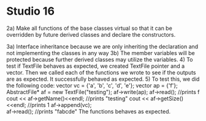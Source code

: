 # Studio 16

2a)
Make all functions of the base classes virtual so that it can be overridden by future derived classes and declare the
constructors.

3a) Interface inheritance because we are only inheriting the declaration and not implementing the classes in any way
3b) The member variables will be protected because further derived classes may utilize the variables.
4) To test if TextFile behaves as expected, we created TextFile pointer and a vector. Then we called each of the functions we wrote to see if the outputs are as expected. It successfully behaved as expected.
5) To test this, we did the following code:
   vector <char> vc = {'a', 'b', 'c', 'd', 'e'};
   vector<char> ap = {'f'};
   AbstractFile* af = new TextFile("testing");
   af->write(ap);
   af->read();    //prints f
   cout << af->getName()<<endl;   //prints "testing"
   cout << af->getSize()<<endl;   //prints 1
   af->append(vc);    
   af->read();    //prints "fabcde"
The functions behaves as expected.